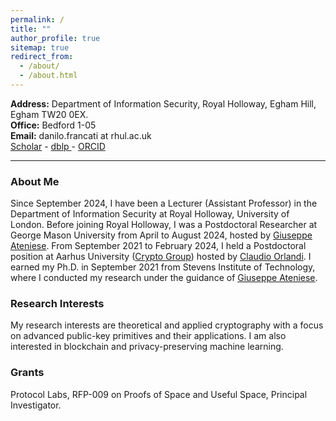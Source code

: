 ```yaml
---
permalink: /
title: ""
author_profile: true
sitemap: true
redirect_from: 
  - /about/
  - /about.html
---
```


**Address:** Department of Information Security, Royal Holloway, Egham Hill, Egham TW20 0EX.\
**Office:** Bedford 1-05\
**Email:** danilo.francati at rhul.ac.uk\
<a href="https://scholar.google.com/citations?user=eeuQ0a0AAAAJ&hl=en"><i class="ai ai-google-scholar ai-lg"></i> Scholar</a> - 
<a href="https://dblp.org/pid/231/4539.html"><i class="ai ai-dblp ai-lg"></i> dblp </a> - 
<a href="http://orcid.org/0000-0002-4639-0636"><span style="color: #b2c046;"><i class="ai ai-orcid ai-lg"></i></span> ORCID</a>

---

### About Me ###

Since September 2024, I have been a Lecturer (Assistant Professor) in the Department of Information Security at Royal Holloway, University of London. Before joining Royal Holloway, I was a Postdoctoral Researcher at George Mason University from April to August 2024, hosted by [Giuseppe Ateniese](https://ateniese.github.io). From September 2021 to February 2024,  I held a Postdoctoral position at Aarhus University ([Crypto Group](https://users-cs.au.dk/orlandi/cryptogroup/)) hosted by [Claudio Orlandi](https://cs.au.dk/~orlandi/). I earned my Ph.D. in September 2021 from Stevens Institute of Technology, where I conducted my research under the guidance of  [Giuseppe Ateniese](https://ateniese.github.io).



### Research Interests ###
My research interests are theoretical and applied cryptography with a focus on advanced public-key primitives and their applications.
I am also interested in blockchain and privacy-preserving machine learning.

### Grants ###

Protocol Labs, RFP-009 on Proofs of Space and Useful Space, Principal Investigator.

<!-- # News # -->

<!-- - I will serve on the PC of [DLT 2024](). -->

<!-- - Our paper ***Non-malleable Fuzzy Extractors*** has been accepted at ACNS 2024! -->

<!-- - Our [paper](https://arxiv.org/abs/2311.04378) on the ***"Impossibility of Strong Watermarking for Generative Models"*** is out! Check also this [post](https://www.harvard.edu/kempner-institute/2023/11/09/watermarking-in-the-sand/)!  -->
